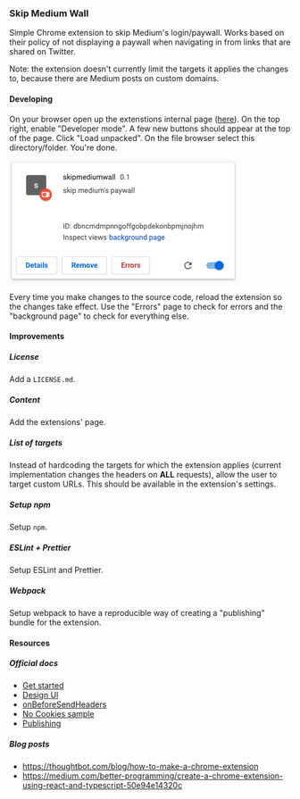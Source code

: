 ### Skip Medium Wall

Simple Chrome extension to skip Medium's login/paywall. Works based on their policy of not displaying a paywall when navigating in from links that are shared on Twitter.

Note: the extension doesn't currently limit the targets it applies the changes to, because there are Medium posts on custom domains.

#### Developing

On your browser open up the extenstions internal page ([here](chrome://extensions/)). On the top right, enable "Developer mode". A few new buttons should appear at the top of the page. Click "Load unpacked". On the file browser select this directory/folder. You're done.

![](readme/ext.png)

Every time you make changes to the source code, reload the extension so the changes take effect. Use the "Errors" page to check for errors and the "background page" to check for everything else.

#### Improvements

##### License

Add a `LICENSE.md`.

##### Content

Add the extensions' page.

##### List of targets

Instead of hardcoding the targets for which the extension applies (current
implementation changes the headers on **ALL** requests), allow the
user to target custom URLs. This should be available in the extension's
settings.

##### Setup npm

Setup `npm`.

##### ESLint + Prettier

Setup ESLint and Prettier.

##### Webpack

Setup webpack to have a reproducible way of creating a "publishing" bundle for the extension.

#### Resources

##### Official docs

- [Get started](https://developer.chrome.com/extensions/getstarted)
- [Design UI](https://developer.chrome.com/extensions/user_interface)
- [onBeforeSendHeaders](https://developer.chrome.com/extensions/webRequest#event-onBeforeSendHeaders)
- [No Cookies sample](https://developer.chrome.com/extensions/examples/extensions/no_cookies.zip)
- [Publishing](https://support.google.com/chrome/a/answer/2714278?hl=en)

##### Blog posts

- https://thoughtbot.com/blog/how-to-make-a-chrome-extension
- https://medium.com/better-programming/create-a-chrome-extension-using-react-and-typescript-50e94e14320c
